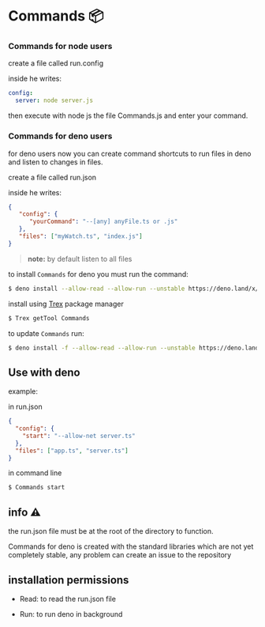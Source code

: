 # Commands 📦 

### Commands for node users

create a file called run.config

inside he writes:

``` yml
config:
  server: node server.js
```

then execute with node js the file Commands.js and enter your command.

### Commands for deno users

for deno users now you can create command shortcuts to run files in deno and listen to changes in files.

create a file called run.json

inside he writes:

``` json
{
   "config": {
      "yourCommand": "--[any] anyFile.ts or .js"
   },
   "files": ["myWatch.ts", "index.js"]
}

```

>__note:__ by default listen to all files

to install `Commands` for deno you must run the command:

``` sh
$ deno install --allow-read --allow-run --unstable https://deno.land/x/commands/Commands.ts
```

install using [Trex](https://deno.land/x/trex) package manager

``` sh
$ Trex getTool Commands
```

to update `Commands` run:

```sh
$ deno install -f --allow-read --allow-run --unstable https://deno.land/x/commands/Commands.ts
```

## Use with deno

example:

in run.json
``` json
{
  "config": {
    "start": "--allow-net server.ts"
  },
  "files": ["app.ts", "server.ts"]
}
```
in command line

```sh
$ Commands start
```

## info ⚠

the run.json file must be at the root of the directory to function.

Commands for deno is created with the standard libraries which are not yet completely stable, any problem can create an issue to the repository

## installation permissions

- Read: to read the run.json file

- Run: to run deno in background
